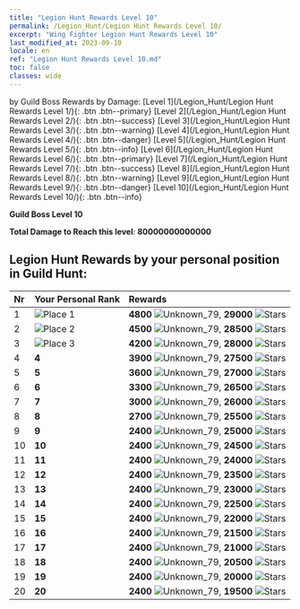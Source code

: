 ```yaml
---
title: "Legion Hunt Rewards Level 10"
permalink: /Legion_Hunt/Legion Hunt Rewards Level 10/
excerpt: "Wing Fighter Legion Hunt Rewards Level 10"
last_modified_at: 2023-09-10
locale: en
ref: "Legion Hunt Rewards Level 10.md"
toc: false
classes: wide
---
```


  by Guild Boss Rewards by Damage:   [Level 1](/Legion_Hunt/Legion Hunt Rewards Level 1/){: .btn .btn--primary}   [Level 2](/Legion_Hunt/Legion Hunt Rewards Level 2/){: .btn .btn--success}   [Level 3](/Legion_Hunt/Legion Hunt Rewards Level 3/){: .btn .btn--warning}   [Level 4](/Legion_Hunt/Legion Hunt Rewards Level 4/){: .btn .btn--danger}   [Level 5](/Legion_Hunt/Legion Hunt Rewards Level 5/){: .btn .btn--info}   [Level 6](/Legion_Hunt/Legion Hunt Rewards Level 6/){: .btn .btn--primary}   [Level 7](/Legion_Hunt/Legion Hunt Rewards Level 7/){: .btn .btn--success}   [Level 8](/Legion_Hunt/Legion Hunt Rewards Level 8/){: .btn .btn--warning}   [Level 9](/Legion_Hunt/Legion Hunt Rewards Level 9/){: .btn .btn--danger}   [Level 10](/Legion_Hunt/Legion Hunt Rewards Level 10/){: .btn .btn--info} 



  **Guild Boss Level 10**

 **Total Damage to Reach this level**: **80000000000000**



## Legion Hunt Rewards by your personal position in Guild Hunt:

  |  Nr | Your Personal Rank | Rewards |
  |:----|:-------------------|:-------------|
 | 1  | ![Place 1](/images/place_1_p.png) | **4800** ![Unknown_79](/images/item/jt_jd_img25_p.png),  **29000** ![Stars](/images/item/Stars_p.png) |
 | 2  | ![Place 2](/images/place_2_p.png) | **4500** ![Unknown_79](/images/item/jt_jd_img25_p.png),  **28500** ![Stars](/images/item/Stars_p.png) |
 | 3  | ![Place 3](/images/place_3_p.png) | **4200** ![Unknown_79](/images/item/jt_jd_img25_p.png),  **28000** ![Stars](/images/item/Stars_p.png) |
 | 4  | **4** | **3900** ![Unknown_79](/images/item/jt_jd_img25_p.png),  **27500** ![Stars](/images/item/Stars_p.png) |
 | 5  | **5** | **3600** ![Unknown_79](/images/item/jt_jd_img25_p.png),  **27000** ![Stars](/images/item/Stars_p.png) |
 | 6  | **6** | **3300** ![Unknown_79](/images/item/jt_jd_img25_p.png),  **26500** ![Stars](/images/item/Stars_p.png) |
 | 7  | **7** | **3000** ![Unknown_79](/images/item/jt_jd_img25_p.png),  **26000** ![Stars](/images/item/Stars_p.png) |
 | 8  | **8** | **2700** ![Unknown_79](/images/item/jt_jd_img25_p.png),  **25500** ![Stars](/images/item/Stars_p.png) |
 | 9  | **9** | **2400** ![Unknown_79](/images/item/jt_jd_img25_p.png),  **25000** ![Stars](/images/item/Stars_p.png) |
 | 10  | **10** | **2400** ![Unknown_79](/images/item/jt_jd_img25_p.png),  **24500** ![Stars](/images/item/Stars_p.png) |
 | 11  | **11** | **2400** ![Unknown_79](/images/item/jt_jd_img25_p.png),  **24000** ![Stars](/images/item/Stars_p.png) |
 | 12  | **12** | **2400** ![Unknown_79](/images/item/jt_jd_img25_p.png),  **23500** ![Stars](/images/item/Stars_p.png) |
 | 13  | **13** | **2400** ![Unknown_79](/images/item/jt_jd_img25_p.png),  **23000** ![Stars](/images/item/Stars_p.png) |
 | 14  | **14** | **2400** ![Unknown_79](/images/item/jt_jd_img25_p.png),  **22500** ![Stars](/images/item/Stars_p.png) |
 | 15  | **15** | **2400** ![Unknown_79](/images/item/jt_jd_img25_p.png),  **22000** ![Stars](/images/item/Stars_p.png) |
 | 16  | **16** | **2400** ![Unknown_79](/images/item/jt_jd_img25_p.png),  **21500** ![Stars](/images/item/Stars_p.png) |
 | 17  | **17** | **2400** ![Unknown_79](/images/item/jt_jd_img25_p.png),  **21000** ![Stars](/images/item/Stars_p.png) |
 | 18  | **18** | **2400** ![Unknown_79](/images/item/jt_jd_img25_p.png),  **20500** ![Stars](/images/item/Stars_p.png) |
 | 19  | **19** | **2400** ![Unknown_79](/images/item/jt_jd_img25_p.png),  **20000** ![Stars](/images/item/Stars_p.png) |
 | 20  | **20** | **2400** ![Unknown_79](/images/item/jt_jd_img25_p.png),  **19500** ![Stars](/images/item/Stars_p.png) |
